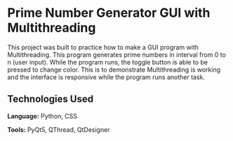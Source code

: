# Prime Number Generator GUI with Multithreading

This project was built to practice how to make a GUI program with Multithreading. This program generates prime numbers in interval from 0 to n (user input). While the program runs, the toggle button is able to be pressed to change color. This is to demonstrate Multithreading is working and the interface is responsive while the program runs another task.


## Technologies Used

**Language:** Python, CSS

**Tools:** PyQt5, QThread, QtDesigner




